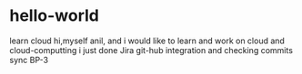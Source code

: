 # hello-world
learn cloud
hi,myself anil, and i would like to learn and work on cloud and cloud-computting
i just done Jira git-hub integration and checking commits sync 
BP-3
